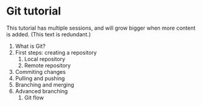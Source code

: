 # Git tutorial #

This tutorial has multiple sessions, and will grow bigger when more content is added. (This text is redundant.)

1. What is Git?
2. First steps: creating a repository
	1. Local repository
	2. Remote repository
3. Commiting changes
4. Pulling and pushing
5. Branching and merging
6. Advanced branching
	1. Git flow


